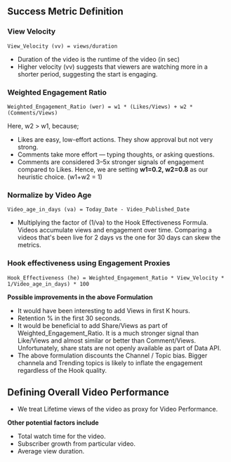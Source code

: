## Success Metric Definition
### **View Velocity**
```
View_Velocity (vv) = views/duration
```
* Duration of the video is the runtime of the video (in sec)
* Higher velocity (vv) suggests that viewers are watching more in a shorter period, suggesting the start is engaging.

### **Weighted Engagement Ratio**
```
Weighted_Engagement_Ratio (wer) = w1 * (Likes/Views) + w2 * (Comments/Views)
```
Here, w2 > w1, because;
* Likes are easy, low-effort actions. They show approval but not very strong.
* Comments take more effort — typing thoughts, or asking questions.
* Comments are considered 3–5x stronger signals of engagement compared to Likes. 
Hence, we are setting **w1=0.2, w2=0.8** as our heuristic choice. (w1+w2 = 1)

### Normalize by Video Age
```
Video_age_in_days (va) = Today_Date - Video_Published_Date
```
* Multiplying the factor of (1/va) to the Hook Effectiveness Formula. Videos accumulate views and engagement over time. Comparing a videos that's been live for 2 days vs the one for 30 days can skew the metrics.
  
### **Hook effectiveness using Engagement Proxies**
```
Hook_Effectiveness (he) = Weighted_Engagement_Ratio * View_Velocity * 1/Video_age_in_days) * 100
```

**Possible improvements in the above Formulation**
* It would have been interesting to add Views in first K hours.
* Retention % in the first 30 seconds.
* It would be beneficial to add Share/Views as part of Weighted_Engagement_Ratio. It is a much stronger signal than Like/Views and almost similar or better than Comment/Views. Unfortunately, share stats are not openly available as part of Data API.
* The above formulation discounts the Channel / Topic bias. Bigger channela and Trending topics is likely to inflate the engagement regardless of the Hook quality.

 ## Defining Overall Video Performance
 * We treat Lifetime views of the video as proxy for Video Performance.
 
**Other potential factors include**
* Total watch time for the video.
* Subscriber growth from particular video.
* Average view duration.
